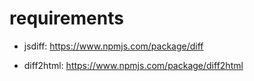 # requirements

- jsdiff: https://www.npmjs.com/package/diff

- diff2html: https://www.npmjs.com/package/diff2html